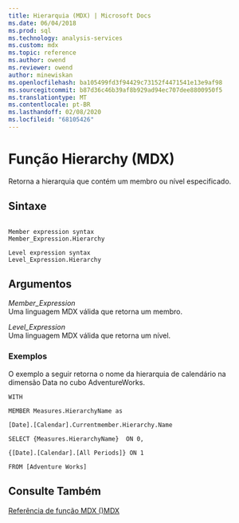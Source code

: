 ```yaml
---
title: Hierarquia (MDX) | Microsoft Docs
ms.date: 06/04/2018
ms.prod: sql
ms.technology: analysis-services
ms.custom: mdx
ms.topic: reference
ms.author: owend
ms.reviewer: owend
author: minewiskan
ms.openlocfilehash: ba105499fd3f94429c73152f4471541e13e9af98
ms.sourcegitcommit: b87d36c46b39af8b929ad94ec707dee8800950f5
ms.translationtype: MT
ms.contentlocale: pt-BR
ms.lasthandoff: 02/08/2020
ms.locfileid: "68105426"
---
```

# <a name="hierarchy-mdx"></a>Função Hierarchy (MDX)


  Retorna a hierarquia que contém um membro ou nível especificado.  
  
## <a name="syntax"></a>Sintaxe  
  
```  
  
Member expression syntax  
Member_Expression.Hierarchy  
  
Level expression syntax  
Level_Expression.Hierarchy  
```  
  
## <a name="arguments"></a>Argumentos  
 *Member_Expression*  
 Uma linguagem MDX válida que retorna um membro.  
  
 *Level_Expression*  
 Uma linguagem MDX válida que retorna um nível.  
  
### <a name="examples"></a>Exemplos  
 O exemplo a seguir retorna o nome da hierarquia de calendário na dimensão Data no cubo AdventureWorks.  
  
 `WITH`  
  
 `MEMBER Measures.HierarchyName as`  
  
 `[Date].[Calendar].Currentmember.Hierarchy.Name`  
  
 `SELECT {Measures.HierarchyName}  ON 0,`  
  
 `{[Date].[Calendar].[All Periods]} ON 1`  
  
 `FROM [Adventure Works]`  
  
## <a name="see-also"></a>Consulte Também  
 [Referência de função MDX &#40;&#41;MDX](../mdx/mdx-function-reference-mdx.md)  
  
  
